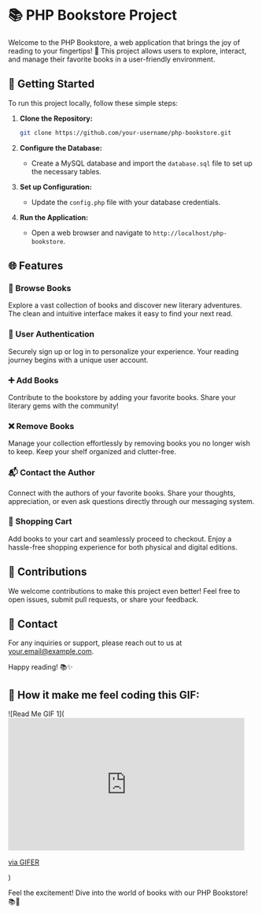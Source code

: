 # 📚 PHP Bookstore Project

Welcome to the PHP Bookstore, a web application that brings the joy of reading to your fingertips! 🌟 This project allows users to explore, interact, and manage their favorite books in a user-friendly environment.

## 🚀 Getting Started

To run this project locally, follow these simple steps:

1. **Clone the Repository:**
   ```bash
   git clone https://github.com/your-username/php-bookstore.git
   ```

2. **Configure the Database:**
   - Create a MySQL database and import the `database.sql` file to set up the necessary tables.

3. **Set up Configuration:**
   - Update the `config.php` file with your database credentials.

4. **Run the Application:**
   - Open a web browser and navigate to `http://localhost/php-bookstore`.

## 🌐 Features

### 📖 Browse Books
Explore a vast collection of books and discover new literary adventures. The clean and intuitive interface makes it easy to find your next read.

### 👥 User Authentication
Securely sign up or log in to personalize your experience. Your reading journey begins with a unique user account.

### ➕ Add Books
Contribute to the bookstore by adding your favorite books. Share your literary gems with the community!

### ❌ Remove Books
Manage your collection effortlessly by removing books you no longer wish to keep. Keep your shelf organized and clutter-free.

### 📬 Contact the Author
Connect with the authors of your favorite books. Share your thoughts, appreciation, or even ask questions directly through our messaging system.

### 🛒 Shopping Cart
Add books to your cart and seamlessly proceed to checkout. Enjoy a hassle-free shopping experience for both physical and digital editions.


## 📝 Contributions

We welcome contributions to make this project even better! Feel free to open issues, submit pull requests, or share your feedback.

## 📧 Contact

For any inquiries or support, please reach out to us at [your.email@example.com](mailto:tanakachiremba2001@gmail.com).

Happy reading! 📚✨

## 🚀 How it make me feel coding this GIF:

![Read Me GIF 1](<iframe src="https://gifer.com/embed/PT7a" width=480 height=269.333 frameBorder="0" allowFullScreen></iframe><p><a href="https://gifer.com">via GIFER</a></p>)


Feel the excitement! Dive into the world of books with our PHP Bookstore! 📚🎉
